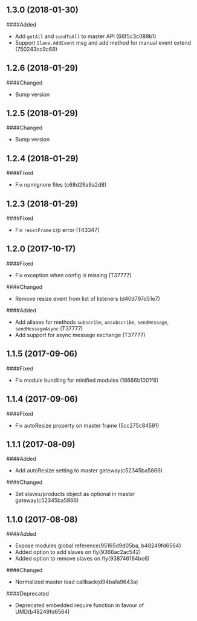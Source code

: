 ## 1.3.0 (2018-01-30)

####Added
- Add `getAll` and `sendToAll` to master API (66f5c3c089b1)
- Support `Slave.AddEvent` msg and add method for manual event extend (750243cc9c68)

## 1.2.6 (2018-01-29)

####Changed
- Bump version

## 1.2.5 (2018-01-29)

####Changed
- Bump version

## 1.2.4 (2018-01-29)

####Fixed

- Fix npmignore files (c68d29a9a2d8)

## 1.2.3 (2018-01-29)

####Fixed

- Fix `resetFrame` c/p error (T43347)

## 1.2.0 (2017-10-17)

####Fixed

- Fix exception when config is missing (T37777)

####Changed

- Remove resize event from list of listeners (d40d797d51e7)

####Added

- Add aliases for methods `subscribe`, `unsubscribe`, `sendMessage`, `sendMessageAsync` (T37777)
- Add support for async message exchange (T37777)

## 1.1.5 (2017-09-06)

####Fixed

- Fix module bundling for minified modules (18666b1001f8)

## 1.1.4 (2017-09-06)

####Fixed

- Fix autoResize property on master frame (5cc275c84591)

## 1.1.1 (2017-08-09)

####Added

- Add autoResize setting to master gateway(c52345ba5866)

####Changed

- Set slaves/products object as optional in master gateway(c52345ba5866)

## 1.1.0 (2017-08-08)

####Added

- Expose modules global reference(95165d9d05ba, b48249fd6564) 
- Added option to add slaves on fly(9366ac2ac542)
- Added option to remove slaves on fly(938746164bc6)

####Changed

- Normalized master load callback(d94bafa9643a)

####Deprecated

- Deprecated embedded require function in favour of UMD(b48249fd6564)